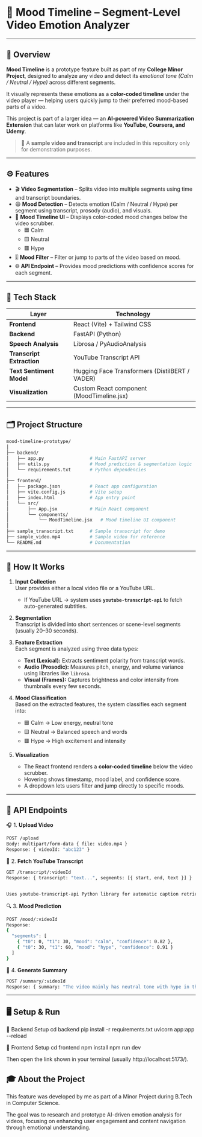# 🧠 Mood Timeline – Segment-Level Video Emotion Analyzer

---

## 🎯 Overview  

**Mood Timeline** is a prototype feature built as part of my **College Minor Project**, designed to analyze any video and detect its *emotional tone (Calm / Neutral / Hype)* across different segments.  

It visually represents these emotions as a **color-coded timeline** under the video player — helping users quickly jump to their preferred mood-based parts of a video.  

This project is part of a larger idea — an **AI-powered Video Summarization Extension** that can later work on platforms like **YouTube, Coursera, and Udemy**.  

> 🧩 A **sample video and transcript** are included in this repository only for demonstration purposes.

---

## ⚙️ Features  

- 🎬 **Video Segmentation** – Splits video into multiple segments using time and transcript boundaries.  
- 😄 **Mood Detection** – Detects emotion (Calm / Neutral / Hype) per segment using transcript, prosody (audio), and visuals.  
- 🎨 **Mood Timeline UI** – Displays color-coded mood changes below the video scrubber.  
  - 🟦 Calm  
  - 🟨 Neutral  
  - 🟥 Hype  
- 🎚️ **Mood Filter** – Filter or jump to parts of the video based on mood.  
- 🌐 **API Endpoint** – Provides mood predictions with confidence scores for each segment.  

---

## 🧩 Tech Stack  

| Layer | Technology |
|-------|-------------|
| **Frontend** | React (Vite) + Tailwind CSS |
| **Backend** | FastAPI (Python) |
| **Speech Analysis** | Librosa / PyAudioAnalysis |
| **Transcript Extraction** | YouTube Transcript API |
| **Text Sentiment Model** | Hugging Face Transformers (DistilBERT / VADER) |
| **Visualization** | Custom React component (MoodTimeline.jsx) |

---

## 🗂️ Project Structure  

```bash
mood-timeline-prototype/
│
├── backend/
│   ├── app.py                 # Main FastAPI server
│   ├── utils.py               # Mood prediction & segmentation logic
│   └── requirements.txt       # Python dependencies
│
├── frontend/
│   ├── package.json           # React app configuration
│   ├── vite.config.js         # Vite setup
│   ├── index.html             # App entry point
│   └── src/
│       ├── App.jsx            # Main React component
│       └── components/
│           └── MoodTimeline.jsx   # Mood timeline UI component
│
├── sample_transcript.txt      # Sample transcript for demo
├── sample_video.mp4           # Sample video for reference
└── README.md                  # Documentation
```
---

## 🚀 How It Works

1. **Input Collection**  
   User provides either a local video file or a YouTube URL.  
   - If YouTube URL → system uses **`youtube-transcript-api`** to fetch auto-generated subtitles.  

2. **Segmentation**  
   Transcript is divided into short sentences or scene-level segments (usually 20–30 seconds).  

3. **Feature Extraction**  
   Each segment is analyzed using three data types:  
   - **Text (Lexical):** Extracts sentiment polarity from transcript words.  
   - **Audio (Prosodic):** Measures pitch, energy, and volume variance using libraries like `librosa`.  
   - **Visual (Frames):** Captures brightness and color intensity from thumbnails every few seconds.  

4. **Mood Classification**  
   Based on the extracted features, the system classifies each segment into:  
   - 🟦 Calm → Low energy, neutral tone  
   - 🟨 Neutral → Balanced speech and words  
   - 🟥 Hype → High excitement and intensity  

5. **Visualization**  
   - The React frontend renders a **color-coded timeline** below the video scrubber.  
   - Hovering shows timestamp, mood label, and confidence score.  
   - A dropdown lets users filter and jump directly to specific moods.
---

## 🧠 API Endpoints

🎧 1. **Upload Video**
```bash
POST /upload
Body: multipart/form-data { file: video.mp4 }
Response: { videoId: "abc123" }
```
📝 2. **Fetch YouTube Transcript**
```bash
GET /transcript/:videoId
Response: { transcript: "text...", segments: [{ start, end, text }] }


Uses youtube-transcript-api Python library for automatic caption retrieval.
```
🔍 3. **Mood Prediction**
```bash
POST /mood/:videoId
Response:
{
  "segments": [
    { "t0": 0, "t1": 30, "mood": "calm", "confidence": 0.82 },
    { "t0": 30, "t1": 60, "mood": "hype", "confidence": 0.91 }
  ]
}
```
🧾 4. **Generate Summary**
```bash
POST /summary/:videoId
Response: { summary: "The video mainly has neutral tone with hype in the conclusion." }
```
---

## 🖥️ Setup & Run
🔹 Backend Setup
cd backend
pip install -r requirements.txt
uvicorn app:app --reload

🔹 Frontend Setup
cd frontend
npm install
npm run dev


Then open the link shown in your terminal (usually http://localhost:5173/).

## 🎓 About the Project

This feature was developed by me as part of a Minor Project during B.Tech in Computer Science.

The goal was to research and prototype AI-driven emotion analysis for videos, focusing on enhancing user engagement and content navigation through emotional understanding.
